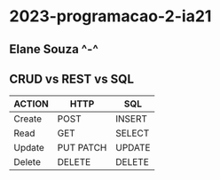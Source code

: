 # 2023-programacao-2-ia21
## Elane Souza ^-^

## CRUD vs REST vs SQL

ACTION  | HTTP       | SQL
------- | ---------- | -------
Create  | POST       | INSERT
Read    | GET        | SELECT
Update  | PUT PATCH  | UPDATE
Delete  | DELETE     | DELETE